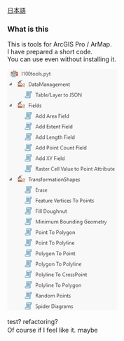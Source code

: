 ﻿
[日本語](README_jp.md)  

### What is this
This is tools for ArcGIS Pro / ArMap.  
I have prepared a short code.  
You can use even without installing it.  

![tool image](https://github.com/MALORGIS/l100toolsForArcGIS/blob/images/images/toolbox_en.jpg?raw=true?raw=true "tool image")
  
  
test? refactoring?  
Of course if I feel like it.  ｍaybe  
  
